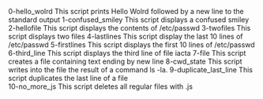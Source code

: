 0-hello_wolrd This script prints Hello Wolrd followed by a new line to the standard output
1-confused_smiley This script displays a confused smiley
2-hellofile This script displays the contents of /etc/passwd
3-twofiles This script displays two files
4-lastlines This script display the last 10 lines of /etc/passwd
5-firstlines This script displays the first 10 lines of /etc/passwd
6-third_line This script displays the third line of file iacta
7-file This script creates a file containing text ending by new line
8-cwd_state This script writes into the file the result of a command ls -la.
9-duplicate_last_line This script duplicates the last line of a file	
10-no_more_js This script deletes all regular files with .js
